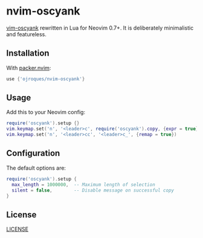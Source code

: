 # nvim-oscyank

[vim-oscyank](https://github.com/ojroques/vim-oscyank) rewritten in Lua for
Neovim 0.7+. It is deliberately minimalistic and featureless.

## Installation
With [packer.nvim](https://github.com/wbthomason/packer.nvim):
```lua
use {'ojroques/nvim-oscyank'}
```

## Usage
Add this to your Neovim config:
```lua
require('oscyank').setup {}
vim.keymap.set('n', '<leader>c', require('oscyank').copy, {expr = true})
vim.keymap.set('n', '<leader>cc', '<leader>c_', {remap = true})
```

## Configuration
The default options are:
```lua
require('oscyank').setup {
  max_length = 1000000,  -- Maximum length of selection
  silent = false,        -- Disable message on successful copy
}
```

## License
[LICENSE](./LICENSE)

